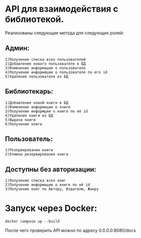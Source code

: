 # API для взаимодействия с библиотекой.  
Реализованы следующие метода для следующих ролей:  
  ## Админ:  
    1)Получение списка всех пользователей  
    2)Добавление нового пользователя в БД  
    3)Изменение информации о пользователе    
    4)Получение информации о пользователе по его id  
    5)Удаление пользователя из БД  
  ## Библиотекарь:  
    1)Добавление новой книги в БД  
    2)Изменение информации о книге  
    3)Получение информции о книге по её id  
    4)Удаление книги из БД  
    5)Выдача книги  
    6)Получение книги  
  ## Пользователь:  
    1)Резервирование книги  
    2)Отмена резервирования книги  
  ## Доступны без авторизации:  
    1)Получение списка всех книг  
    2)Получение информации о книге по её id  
    3)Получение книг по Автору, Издателю, Жанру  
# Запуск через Docker:
  ```
  docker compose up --build
  ```
  После чего проверить API можно по адресу 0.0.0.0:8080/docs
    
